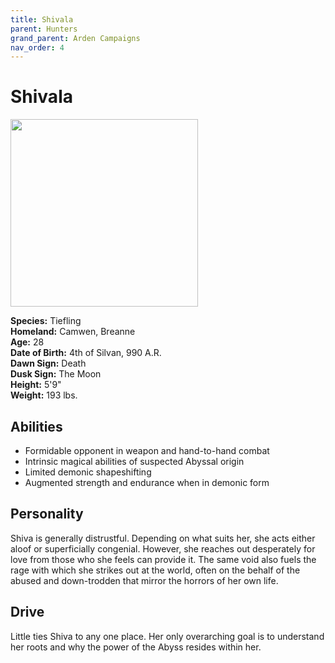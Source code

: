 ```yaml
---
title: Shivala
parent: Hunters
grand_parent: Arden Campaigns
nav_order: 4
---
```

  
# Shivala

<img src="https://cdn.discordapp.com/attachments/539039028196933643/910929325388337172/unknown.png"  width="300">

**Species:** Tiefling<br>
**Homeland:** Camwen, Breanne<br>
**Age:** 28<br>
**Date of Birth:** 4th of Silvan, 990 A.R.<br>
**Dawn Sign:** Death<br>
**Dusk Sign:** The Moon<br>
**Height:** 5'9"<br>
**Weight:** 193 lbs.

## Abilities
* Formidable opponent in weapon and hand-to-hand combat
* Intrinsic magical abilities of suspected Abyssal origin
* Limited demonic shapeshifting
* Augmented strength and endurance when in demonic form

## Personality
Shiva is generally distrustful. Depending on what suits her, she acts either aloof or superficially congenial. However, she reaches out desperately for love from those who she feels can provide it. The same void also fuels the rage with which she strikes out at the world, often on the behalf of the abused and down-trodden that mirror the horrors of her own life. 

## Drive
Little ties Shiva to any one place. Her only overarching goal is to understand her roots and why the power of the Abyss resides within her.
